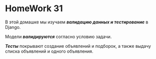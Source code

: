 # HomeWork 31
В этой домашке мы изучаем ***валидацию данных и тестирование*** в Django.

Модели ***валидируются*** согласно условию задачи.

***Тесты*** покрывают создание объявлений и подборок, а также выдачу списка объявлений и одного объявления.

